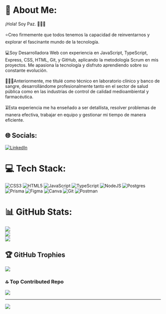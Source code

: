# 💫 About Me:
¡Hola! Soy Paz. 👩🏻‍💻<br><br>⭐️Creo firmemente que todos tenemos la capacidad de reinventarnos y explorar el fascinante mundo de la tecnología.<br><br>💻Soy Desarrolladora Web con experiencia en JavaScript, TypeScript, Express, CSS, HTML, Git, y GitHub, aplicando la metodología Scrum en mis proyectos. Me apasiona la tecnología y disfruto aprendiendo sobre su constante evolución.<br><br>👩🏻‍🔬Anteriormente, me titulé como técnico en laboratorio clínico y banco de sangre, desarrollándome profesionalmente tanto en el sector de salud pública como en las industrias de control de calidad medioambiental y farmacéutica.<br><br>⏳️Esta experiencia me ha enseñado a ser detallista, resolver problemas de manera efectiva, trabajar en equipo y gestionar mi tiempo de manera eficiente.


## 🌐 Socials:
[![LinkedIn](https://img.shields.io/badge/LinkedIn-%230077B5.svg?logo=linkedin&logoColor=white)](https://linkedin.com/in/pazgutierrez-webdeveloper) 

# 💻 Tech Stack:
![CSS3](https://img.shields.io/badge/css3-%231572B6.svg?style=for-the-badge&logo=css3&logoColor=white) ![HTML5](https://img.shields.io/badge/html5-%23E34F26.svg?style=for-the-badge&logo=html5&logoColor=white) ![JavaScript](https://img.shields.io/badge/javascript-%23323330.svg?style=for-the-badge&logo=javascript&logoColor=%23F7DF1E) ![TypeScript](https://img.shields.io/badge/typescript-%23007ACC.svg?style=for-the-badge&logo=typescript&logoColor=white) ![NodeJS](https://img.shields.io/badge/node.js-6DA55F?style=for-the-badge&logo=node.js&logoColor=white) ![Postgres](https://img.shields.io/badge/postgres-%23316192.svg?style=for-the-badge&logo=postgresql&logoColor=white) ![Prisma](https://img.shields.io/badge/Prisma-3982CE?style=for-the-badge&logo=Prisma&logoColor=white) ![Figma](https://img.shields.io/badge/figma-%23F24E1E.svg?style=for-the-badge&logo=figma&logoColor=white) ![Canva](https://img.shields.io/badge/Canva-%2300C4CC.svg?style=for-the-badge&logo=Canva&logoColor=white) ![Git](https://img.shields.io/badge/git-%23F05033.svg?style=for-the-badge&logo=git&logoColor=white) ![Postman](https://img.shields.io/badge/Postman-FF6C37?style=for-the-badge&logo=postman&logoColor=white)
# 📊 GitHub Stats:
![](https://github-readme-stats.vercel.app/api?username=PazConstanza&theme=radical&hide_border=false&include_all_commits=false&count_private=false)<br/>
![](https://github-readme-streak-stats.herokuapp.com/?user=PazConstanza&theme=radical&hide_border=false)<br/>
![](https://github-readme-stats.vercel.app/api/top-langs/?username=PazConstanza&theme=radical&hide_border=false&include_all_commits=false&count_private=false&layout=compact)

## 🏆 GitHub Trophies
![](https://github-profile-trophy.vercel.app/?username=PazConstanza&theme=radical&no-frame=true&no-bg=false&margin-w=4)

### 🔝 Top Contributed Repo
![](https://github-contributor-stats.vercel.app/api?username=PazConstanza&limit=5&theme=dark&combine_all_yearly_contributions=true)

---
[![](https://visitcount.itsvg.in/api?id=PazConstanza&icon=0&color=0)](https://visitcount.itsvg.in)

<!-- Proudly created with GPRM ( https://gprm.itsvg.in ) -->
